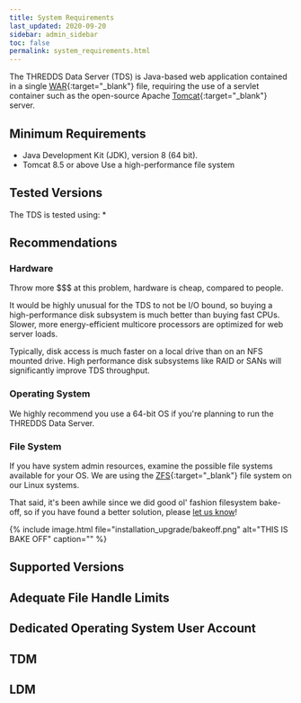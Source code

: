 ```yaml
---
title: System Requirements
last_updated: 2020-09-20
sidebar: admin_sidebar
toc: false
permalink: system_requirements.html
---
```



The THREDDS Data Server (TDS) is Java-based web application contained in a single [WAR](https://fileinfo.com/extension/war){:target="_blank"} file, requiring the use of a servlet container such as the open-source Apache [Tomcat](http://tomcat.apache.org/){:target="_blank"} server. 

## Minimum Requirements

* Java Development Kit (JDK), version 8 (64 bit).
* Tomcat 8.5 or above
Use a high-performance file system

## Tested Versions

The TDS is tested using:
* 

## Recommendations

### Hardware
Throw more $$$ at this problem, hardware is cheap, compared to people.

It would be highly unusual for the TDS to not be I/O bound, so buying a high-performance disk subsystem is much better than buying fast CPUs. 
Slower, more energy-efficient multicore processors are optimized for web server loads.

Typically, disk access is much faster on a local drive than on an NFS mounted drive. 
High performance disk subsystems like RAID or SANs will significantly improve TDS throughput.



### Operating System

We highly recommend you use a 64-bit OS if you're planning to run the THREDDS Data Server.

### File System

If you have system admin resources, examine the possible file systems available for your OS. 
We are using the [ZFS](https://zfsonlinux.org/){:target="_blank"} file system on our Linux systems. 


That said, it's been awhile since we did good ol' fashion filesystem bake-off, so if you have found a better solution, please [let us know](mailto:{{site.feedback_email}})!

{% include image.html file="installation_upgrade/bakeoff.png" alt="THIS IS BAKE OFF" caption="" %}


## Supported Versions


## Adequate File Handle Limits

## Dedicated Operating System User Account

## TDM

## LDM

